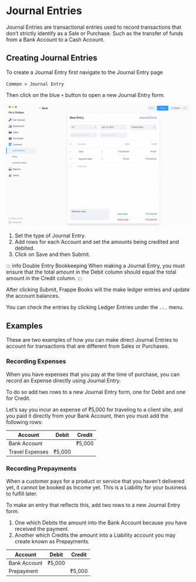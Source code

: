 # Journal Entries

Journal Entries are transactional entries used to record transactions that don’t
strictly identify as a Sale or Purchase. Such as the transfer of funds from a
Bank Account to a Cash Account.

## Creating Journal Entries

To create a Journal Entry first navigate to the Journal Entry page

`Common > Journal Entry`

Then click on the blue `+` button to open a new Journal Entry form.

![Journal Entry Form](./images/journal-entry.png)

1. Set the type of Journal Entry.
2. Add rows for each Account and set the amounts being credited and
   debited.
3. Click on Save and then Submit.

::: info Double Entry Bookkeeping
When making a Journal Entry, you must ensure that the total amount in the Debit
column should equal the total amount in the Credit column.
:::

After clicking Submit, Frappe Books will the make ledger entries and update the
account balances.

You can check the entries by clicking Ledger Entries under the `...` menu.

## Examples

These are two examples of how you can make direct Journal Entries to account for
transactions that are different from Sales or Purchases.

### Recording Expenses

When you have expenses that you pay at the time of purchase, you can record an
Expense directly using Journal Entry.

To do so add two rows to a new Journal Entry form, one for Debit and one for
Credit.

Let’s say you incur an expense of ₹5,000 for traveling to a client site, and you
paid it directly from your Bank Account, then you must add the following rows:

| Account         | Debit  | Credit |
| --------------- | ------ | ------ |
| Bank Account    |        | ₹5,000 |
| Travel Expenses | ₹5,000 |        |

### Recording Prepayments

When a customer pays for a product or service that you haven’t delivered yet, it
cannot be booked as Income yet. This is a Liability for your business to fulfill
later.

To make an entry that reflects this, add two rows to a new Journal Entry form.

1. One which Debits the amount into the Bank Account because you have received
   the payment.
2. Another which Credits the amount into a Liability account you may create
   known as Prepayments.

| Account      | Debit  | Credit |
| ------------ | ------ | ------ |
| Bank Account | ₹5,000 |        |
| Prepayment   |        | ₹5,000 |
